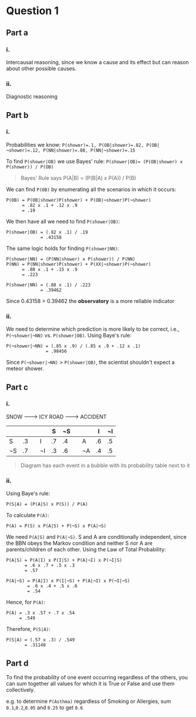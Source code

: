 # Question 1
## Part a
### i.
Intercausal reasoning, since we know a cause and its effect but can reason about other possible causes.

### ii.
Diagnostic reasoning

## Part b
### i.
Probabilities we know:
`P(shower)=.1, P(OB|shower)=.82, P(OB|¬shower)=.12, P(NN|shower)=.88, P(NN|¬shower)=.15`

To find `P(shower|OB)` we use Bayes' rule:
`P(shower|OB)= (P(OB|shower) x P(shower)) / P(OB)`

> Bayes' Rule says P(A|B) = (P(B|A) x P(A)) / P(B)

We can find `P(OB)` by enumerating all the scenarios in which it occurs:

```
P(OB) = P(OB|shower)P(shower) + P(OB|¬shower)P(¬shower)
      = .82 x .1 + .12 x .9
      = .19
```

We then have all we need to find `P(shower|OB)`:

```
P(shower|OB) = (.82 x .1) / .19
             = .43158
```

The same logic holds for finding `P(shower|NN)`:

```
P(shower|NN) = (P(NN|shower) x P(shower)) / P(NN)
P(NN) = P(NN|shower)P(shower) + P(XX|¬shower)P(¬shower)
      = .88 x .1 + .15 x .9
      = .223

P(shower|NN) = (.88 x .1) / .223
             = .39462
```
Since 0.43158 > 0.39462 the **observatory** is a more reliable indicator

### ii.
We need to determine which prediction is more likely to be correct, i.e., `P(¬shower|¬NN)` vs. `P(shower|OB)`.
Using Baye's rule:
```
P(¬shower|¬NN) = (.85 x .9) / (.85 x .9 + .12 x .1)
               = .98456
```
Since `P(¬shower|¬NN)` > `P(shower|OB)`, the scientist shouldn't expect a meteor shower.


## Part c
### i.
SNOW  ---> ICY ROAD ---> ACCIDENT

|   |      | |    | S | ¬S  | |    |  I | ¬I |
|---|------|-|----|---|-----|-|----|----|----|
| S | .3   | |  I |.7 | .4  | |  A | .6 | .5 |
|¬S | .7   | | ¬I |.3 | .6  | | ¬A | .4 | .5 |
      
>Diagram has each event in a bubble with its probability table next to it

### ii.
Using Baye's rule:
```
P(S|A) = (P(A|S) x P(S)) / P(A)
```
To calculate `P(A)`:
```
P(A) = P(S) x P(A|S) + P(¬S) x P(A|¬S)
```
We need `P(A|S)` and `P(A|¬S)`. S and A are conditionally independent, since the BBN obeys the Markov condition and neither S nor A are parents/children of each other.
Using the Law of Total Probability:
```
P(A|S) = P(A|I) x P(I|S) + P(A|¬I) x P(¬I|S)
       = .6 x .7 + .5 x .3
       = .57

P(A|¬S) = P(A|I) x P(I|¬S) + P(A|¬I) x P(¬I|¬S)
        = .6 x .4 + .5 x .6
        = .54
```
Hence, for `P(A)`:
```
P(A) = .3 x .57 + .7 x .54
     = .549
```
Therefore, `P(S|A)`:
```
P(S|A) = (.57 x .3) / .549
       = .31148
```

## Part d
To find the probability of one event occurring regardless of the others, you can sum together all values for which it is True or False and use them collectively.

e.g. to determine `P(Asthma)` regardless of Smoking or Allergies, sum `0.1`,`0.2`,`0.05` and `0.25` to get `0.6`

